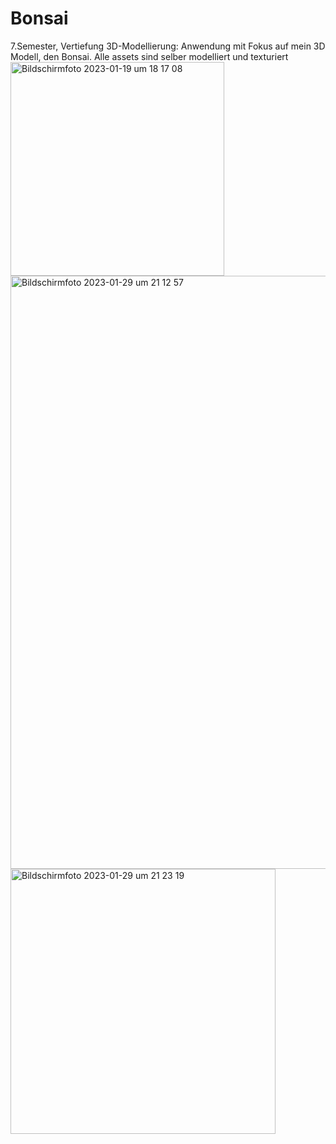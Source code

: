 # Bonsai
7.Semester, Vertiefung 3D-Modellierung:
Anwendung mit Fokus auf mein 3D Modell, den Bonsai. 
Alle assets sind selber modelliert und texturiert
<img width="342" alt="Bildschirm­foto 2023-01-19 um 18 17 08" src="https://user-images.githubusercontent.com/73911655/236633279-d2353286-36a2-4bb5-acc5-10d39d7771dc.png">
<img width="949" alt="Bildschirm­foto 2023-01-29 um 21 12 57" src="https://user-images.githubusercontent.com/73911655/236633289-518eb786-8529-4b04-b7c2-cc764dba5d32.png">
<img width="424" alt="Bildschirm­foto 2023-01-29 um 21 23 19" src="https://user-images.githubusercontent.com/73911655/236633293-1f201ee0-2125-4586-9f0c-9391ee626e40.png">
